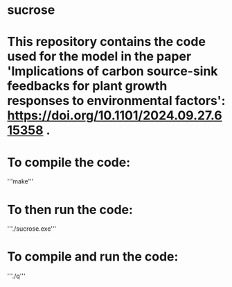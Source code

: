 # sucrose
# This repository contains the code used for the model in the paper 'Implications of carbon source-sink feedbacks for plant growth responses to environmental factors': https://doi.org/10.1101/2024.09.27.615358 .
#
# To compile the code:
'''make'''
# To then run the code:
'''./sucrose.exe'''
# To compile and run the code:
'''./q'''
